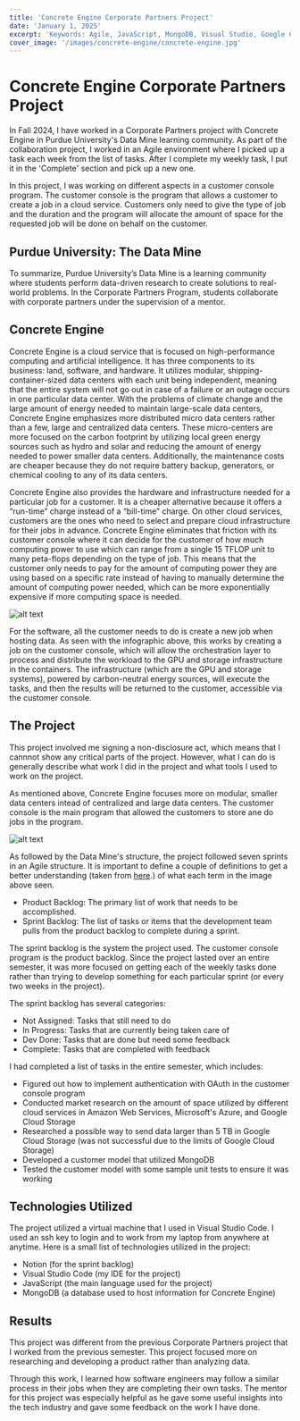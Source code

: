```yaml
---
title: 'Concrete Engine Corporate Partners Project'
date: 'January 1, 2025'
excerpt: 'Keywords: Agile, JavaScript, MongoDB, Visual Studio, Google Cloud Storage'
cover_image: '/images/concrete-engine/concrete-engine.jpg'
---
```


# Concrete Engine Corporate Partners Project

In Fall 2024, I have worked in a Corporate Partners project with Concrete Engine in Purdue University's Data Mine learning community.  As part of the collaboration project, I worked in an Agile environment where I picked up a task each week from the list of tasks.  After I complete my weekly task, I put it in the 'Complete' section and pick up a new one.  

In this project, I was working on different aspects in a customer console program.  The customer console is the program that allows a customer to create a job in a cloud service.  Customers only need to give the type of job and the duration and the program will allocate the amount of space for the requested job will be done on behalf on the customer.

## Purdue University: The Data Mine

To summarize, Purdue University’s Data Mine is a learning community where students perform data-driven research to create solutions to real-world problems. In the Corporate Partners Program, students collaborate with corporate partners under the supervision of a mentor.

## Concrete Engine

Concrete Engine is a cloud service that is focused on high-performance computing and artificial intelligence.  It has three components to its business: land, software, and hardware.  It utilizes modular, shipping-container-sized data centers with each unit being independent, meaning that the entire system will not go out in case of a failure or an outage occurs in one particular data center.  With the problems of climate change and the large amount of energy needed to maintain large-scale data centers, Concrete Engine emphasizes more distributed micro data centers rather than a few, large and centralized data centers.  These micro-centers are more focused on the carbon footprint by utilizing local green energy sources such as hydro and solar and reducing the amount of energy needed to power smaller data centers.  Additionally, the maintenance costs are cheaper because they do not require battery backup, generators, or chemical cooling to any of its data centers.

Concrete Engine also provides the hardware and infrastructure needed for a particular job for a customer.  It is a cheaper alternative because it offers a “run-time” charge instead of a “bill-time” charge.  On other cloud services, customers are the ones who need to select and prepare cloud infrastructure for their jobs in advance.  Concrete Engine eliminates that friction with its customer console where it can decide for the customer of how much computing power to use which can range from a single 15 TFLOP unit to many peta-flops depending on the type of job.  This means that the customer only needs to pay for the amount of computing power they are using based on a specific rate instead of having to manually determine the amount of computing power needed, which can be more exponentially expensive if more computing space is needed.

![alt text](/images/concrete-engine/ce-infographic.png)

For the software, all the customer needs to do is create a new job when hosting data.  As seen with the infographic above, this works by creating a job on the customer console, which will allow the orchestration layer to process and distribute the workload to the GPU and storage infrastructure in the containers.  The infrastructure (which are the GPU and storage systems), powered by carbon-neutral energy sources, will execute the tasks, and then the results will be returned to the customer, accessible via the customer console.

## The Project

This project involved me signing a non-disclosure act, which means that I cannnot show any critical parts of the project.  However, what I can do is generally describe what work I did in the project and what tools I used to work on the project.

As mentioned above, Concrete Engine focuses more on modular, smaller data centers intead of centralized and large data centers.  The customer console is the main program that allowed the customers to store ane do jobs in the program.  

![alt text](/images/concrete-engine/artifacts.png)

As followed by the Data Mine's structure, the project followed seven sprints in an Agile structure.  It is important to define a couple of definitions to get a better understanding (taken from <a href = "https://the-examples-book.com/crp/mentors/agile">here</a>.) of what each term in the image above seen.

- Product Backlog: The primary list of work that needs to be accomplished.
- Sprint Backlog: The list of tasks or items that the development team pulls from the product backlog to complete during a sprint.

The sprint backlog is the system the project used.  The customer console program is the product backlog.  Since the project lasted over an entire semester, it was more focused on getting each of the weekly tasks done rather than trying to develop something for each particular sprint (or every two weeks in the project).

The sprint backlog has several categories: 

- Not Assigned: Tasks that still need to do
- In Progress: Tasks that are currently being taken care of
- Dev Done: Tasks that are done but need some feedback
- Complete: Tasks that are completed with feedback

I had completed a list of tasks in the entire semester, which includes:

- Figured out how to implement authentication with OAuth in the customer console program
- Conducted market research on the amount of space utilized by different cloud services in Amazon Web Services, Microsoft's Azure, and Google Cloud Storage
- Researched a possible way to send data larger than 5 TB in Google Cloud Storage (was not successful due to the limits of Google Cloud Storage)
- Developed a customer model that utilized MongoDB
- Tested the customer model with some sample unit tests to ensure it was working

## Technologies Utilized

The project utilized a virtual machine that I used in Visual Studio Code.  I used an ssh key to login and to work from my laptop from anywhere at anytime.  Here is a small list of technologies utilized in the project:

- Notion (for the sprint backlog)
- Visual Studio Code (my IDE for the project)
- JavaScript (the main language used for the project)
- MongoDB (a database used to host information for Concrete Engine)

## Results

This project was different from the previous Corporate Partners project that I worked from the previous semester.  This project focused more on researching and developing a product rather than analyzing data.

Through this work, I learned how software engineers may follow a similar process in their jobs when they are completing their own tasks. The mentor for this project was especially helpful as he gave some useful insights into the tech industry and gave some feedback on the work I have done.